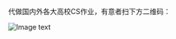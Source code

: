 代做国内外各大高校CS作业，有意者扫下方二维码：

![Image text](https://raw.github.com/yourName/repositpry/master/yourprojectName/img-folder/test.jpg)
